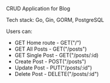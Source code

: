 CRUD Application for Blog 

Tech stack: Go, Gin, GORM, PostgreSQL

Users can:
- GET Home route - GET("/")
- GET All Posts - GET("/posts")
- GET Single Post - GET("/posts/:id)
- Create Post -	POST("/posts")
- Update Post - PUT("/posts/:id")
- Delete Post - DELETE("/posts/:id")